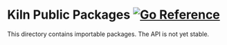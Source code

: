 # Kiln Public Packages [![Go Reference](https://pkg.go.dev/github.com/pivotal-cf/kiln/pkg)](https://pkg.go.dev/github.com/pivotal-cf/kiln/pkg)

This directory contains importable packages. The API is not yet stable.
